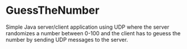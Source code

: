 GuessTheNumber
==============

Simple Java server/client application using UDP where the server randomizes a number between 0-100 and the client has to geuess the number by sending UDP messages to the server.
